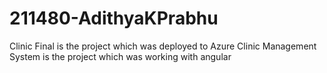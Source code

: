 # 211480-AdithyaKPrabhu

Clinic Final is the project which was deployed to Azure
Clinic Management System is the project which was working with angular
